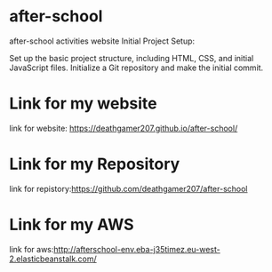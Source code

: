 # after-school
after-school activities website
Initial Project Setup:

Set up the basic project structure, including HTML, CSS, and initial JavaScript files.
Initialize a Git repository and make the initial commit.
# Link for my website
link for website: https://deathgamer207.github.io/after-school/
# Link for my Repository
link for repistory:https://github.com/deathgamer207/after-school
# Link for my AWS
link for aws:http://afterschool-env.eba-j35timez.eu-west-2.elasticbeanstalk.com/
